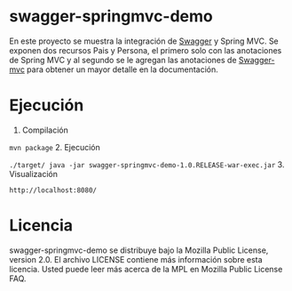 swagger-springmvc-demo
======================

En este proyecto se muestra la integración de [Swagger](https://developers.helloreverb.com/swagger/) y Spring MVC. Se exponen dos recursos Pais y Persona, el primero solo con las anotaciones de Spring MVC y al segundo se le agregan las anotaciones de [Swagger-mvc](https://github.com/martypitt/swagger-springmvc) para obtener un mayor detalle en la documentación.

Ejecución
======================

1.  Compilación

  ```mvn package```
2.	Ejecución
  
  ```./target/ java -jar swagger-springmvc-demo-1.0.RELEASE-war-exec.jar```
3.	Visualización
  
    http://localhost:8080/

Licencia
=============
swagger-springmvc-demo se distribuye bajo la Mozilla Public License, version 2.0. El archivo LICENSE contiene más información sobre esta licencia. Usted puede leer más acerca de la MPL en Mozilla Public License FAQ.

